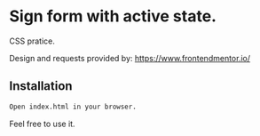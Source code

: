 # Sign form with active state.

CSS pratice.

Design and requests provided by: https://www.frontendmentor.io/ 

## Installation


```bash
Open index.html in your browser.
```

Feel free to use it. 